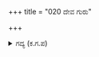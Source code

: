 +++
title = "020 ದೇವ ಗುರು"

+++

<details><summary>ಗದ್ಯ (ಕ.ಗ.ಪ) </summary>

20. ದೇವರು ಗುರುಗಳಿಗೆ, ಬ್ರಾಹ್ಮಣರಿಗೆ ಬಹಳಷ್ಟು ಕಾಣಿಕೆ, ಕೊಡುಗೆಗಳನ್ನು ಕೊಟ್ಟನು. ಶಸ್ತ್ರ ಅಸ್ತ್ರಗಳನ್ನು ತರಿಸಿ ರಥದಲ್ಲಿ ತುಂಬಿಸಿದನು. ಬಳಿಕ ರಾವುತರು, ಮಾವುತರು, ಭಟರು ಮತ್ತು ರಥಿಕರು ಇವರೆಲ್ಲರಿಗೂ ನಾನಾ ವಿಧದ ಪರಿಮಳವುಳ್ಳ ಒಳ್ಳೆಯ (ಯಕ್ಷಕರ್ದಮ) ಸುಗಂಧದ ಲೇಪನವನ್ನು ಕೊಡಿಸಿದನು.
</details>

